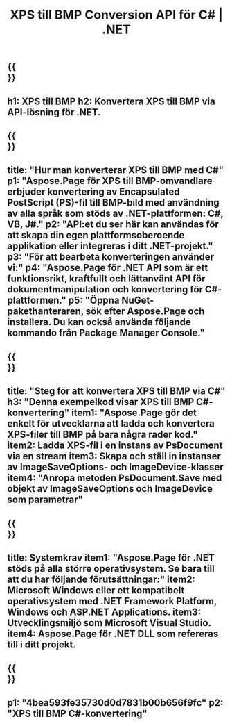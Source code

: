 ﻿---
translation: true
template: /_templates/_conversion-child-net.md
title: XPS till BMP Conversion API för C# | .NET
url: /net/conversion/xps-to-bmp/
description: Exempelkod för konvertering av XPS till BMP C#. Använd API-exempelkod för batch-XPS-filer till BMP-konvertering inom VB.NET, Asp.NET eller någon .NET-baserad applikation.
informat: XPS
outformat: BMP
otherformats: XPS EPS
---

{{<section banner>}}
---
h1: XPS till BMP
h2: Konvertera XPS till BMP via API-lösning för .NET.
---

{{<section overview>}}
---
title: "Hur man konverterar XPS till BMP med C#"
p1: "Aspose.Page för XPS till BMP-omvandlare erbjuder konvertering av Encapsulated PostScript (PS)-fil till BMP-bild med användning av alla språk som stöds av .NET-plattformen: C#, VB, J#."
p2: "API:et du ser här kan användas för att skapa din egen plattformsoberoende applikation eller integreras i ditt .NET-projekt."
p3: "För att bearbeta konverteringen använder vi:"
p4: "Aspose.Page för .NET API som är ett funktionsrikt, kraftfullt och lättanvänt API för dokumentmanipulation och konvertering för C#-plattformen."
p5: "Öppna NuGet-pakethanteraren, sök efter Aspose.Page och installera. Du kan också använda följande kommando från Package Manager Console."
---

{{<section feature1>}}
---
title: "Steg för att konvertera XPS till BMP via C#"
h3: "Denna exempelkod visar XPS till BMP C#-konvertering"
item1: "Aspose.Page gör det enkelt för utvecklarna att ladda och konvertera XPS-filer till BMP på bara några rader kod."
item2: Ladda XPS-fil i en instans av PsDocument via en stream
item3: Skapa och ställ in instanser av ImageSaveOptions- och ImageDevice-klasser
item4: "Anropa metoden PsDocument.Save med objekt av ImageSaveOptions och ImageDevice som parametrar"
---

{{<section feature2>}}
---
title: Systemkrav
item1: "Aspose.Page för .NET stöds på alla större operativsystem. Se bara till att du har följande förutsättningar:"
item2: Microsoft Windows eller ett kompatibelt operativsystem med .NET Framework Platform, Windows och ASP.NET Applications.
item3: Utvecklingsmiljö som Microsoft Visual Studio.
item4: Aspose.Page för .NET DLL som refereras till i ditt projekt.
---

{{<section gist>}}
---
p1: "4bea593fe35730d0d7831b00b656f9fc"
p2: "XPS till BMP C#-konvertering"
---
